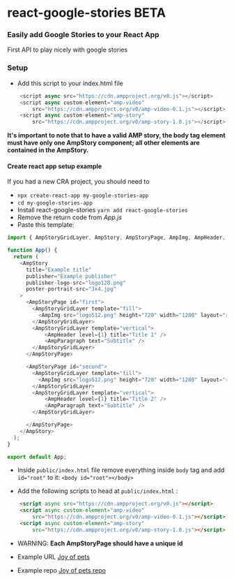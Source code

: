# react-google-stories BETA

### Easily add Google Stories to your React App
First API to play nicely with google stories

### Setup
- Add this script to your index.html file
```js
    <script async src="https://cdn.ampproject.org/v0.js"></script>
    <script async custom-element="amp-video"
        src="https://cdn.ampproject.org/v0/amp-video-0.1.js"></script>
    <script async custom-element="amp-story"
        src="https://cdn.ampproject.org/v0/amp-story-1.0.js"></script>
```

**It's important to note that to have a valid AMP story, the body tag element must have only one AmpStory component; all other elements are contained in the AmpStory.**

#### Create react app setup example
If you had a new CRA project, you should need to
- `npx create-react-app my-google-stories-app`
- `cd my-google-stories-app`
- Install react-google-stories `yarn add react-google-stories`
- Remove the return code from _App.js_
- Paste this template:

```js
import { AmpStoryGridLayer, AmpStory, AmpStoryPage, AmpImg, AmpHeader, AmpParagraph } from 'react-google-stories'

function App() {
  return (
    <AmpStory
      title="Example title"
      publisher="Example publisher"
      publisher-logo-src="logo128.png"
      poster-portrait-src="3x4.jpg"
    >
      <AmpStoryPage id="first">
        <AmpStoryGridLayer template="fill">
          <AmpImg src="logo512.png" height="720" width="1280" layout="responsive" />
        </AmpStoryGridLayer>
        <AmpStoryGridLayer template="vertical">
            <AmpHeader level={1} title="Title 1" />
            <AmpParagraph text="Subtitle" />
        </AmpStoryGridLayer>
      </AmpStoryPage>

      <AmpStoryPage id="second">
        <AmpStoryGridLayer template="fill">
          <AmpImg src="logo512.png" height="720" width="1280" layout="responsive" />
        </AmpStoryGridLayer>
        <AmpStoryGridLayer template="vertical">
            <AmpHeader level={1} title="Title 2" />
            <AmpParagraph text="Subtitle" />
        </AmpStoryGridLayer>

      </AmpStoryPage>
    </AmpStory>
  );
}

export default App;
```

- Inside `public/index.html` file remove everything inside `body` tag and add `id="root"` to it: `<body id="root"></body>`

- Add the following scripts to head at `public/index.html` :

```html
    <script async src="https://cdn.ampproject.org/v0.js"></script>
    <script async custom-element="amp-video"
        src="https://cdn.ampproject.org/v0/amp-video-0.1.js"></script>
    <script async custom-element="amp-story"
        src="https://cdn.ampproject.org/v0/amp-story-1.0.js"></script>
```

- WARNING: **Each AmpStoryPage should have a unique id**

- Example URL [Joy of pets](https://abeledovictor.github.io/react-google-stories-pets-example/)

- Example repo [Joy of pets repo](https://github.com/abeledovictor/react-google-stories-pets-example)